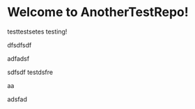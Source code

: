 # Welcome to AnotherTestRepo!

testtestsetes
testing!


dfsdfsdf

adfadsf


sdfsdf
testdsfre

aa

adsfad
